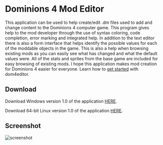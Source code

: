 # Dominions 4 Mod Editor
This application can be used to help create/edit .dm files used to add and change content to the Dominions 4 computer game. This program gives help to the mod developer through the use of syntax coloring, code completion, error marking and integrated help. In addition to the text editor there is also a form interface that helps identify the possible values for each of the moddable objects in the game. This is also a help when browsing existing mods as you can easily see what has changed and what the default values were. All of the stats and sprites from the base game are included for easy browsing of existing mods. I hope this application makes mod creation for Dominions 4 easier for everyone. Learn how to [get started](https://github.com/larzm42/dom4editor/wiki/Getting-Started) with dom4editor.

## Download
Download Windows version 1.0 of the application [HERE](https://docs.google.com/uc?export=download&confirm=CiCI&id=0B3IGmBe9vPavekpkZUdXZmdGNFk).

Download 64-bit Linux version 1.0 of the application [HERE](https://docs.google.com/uc?export=download&confirm=CiCI&id=0B3IGmBe9vPavOVZCb1JHVjVqeTg).

## Screenshot
![screenshot](https://raw.githubusercontent.com/larzm42/dom4editor/master/org.larz.dom4/screenshots/cover.png)
